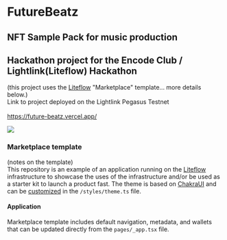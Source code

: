 # FutureBeatz
## NFT Sample Pack for music production
## Hackathon project for the Encode Club / Lightlink(Liteflow) Hackathon<br> 
(this project uses the [Liteflow](https://liteflow.com) "Marketplace" template... more details below.)<br>
Link to project deployed on the Lightlink Pegasus Testnet<br><br>
https://future-beatz.vercel.app/<br>

<img src="blog:https://vercel.com/ecda7f03-0db5-489e-bc4d-0edd309e22bc">



### Marketplace template
(notes on the template)<br>
This repository is an example of an application running on the [Liteflow](https://liteflow.com) infrastructure to showcase the uses of the infrastructure and/or be used as a starter kit to launch a product fast. The theme is based on [ChakraUI](https://chakra-ui.com/) and can be [customized](https://chakra-ui.com/docs/styled-system/customize-theme) in the `/styles/theme.ts` file.

#### Application
Marketplace template includes default navigation, metadata, and wallets that can be updated directly from the `pages/_app.tsx` file.
